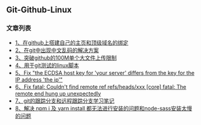Git-Github-Linux
---

### 文章列表

- [1、在github上搭建自己的主页和顶级域名的绑定](./CONTENTS/1.md)
- [2、在git中出现中文乱码的解决方案](./CONTENTS/2.md)
- [3、突破github的100M单个大文件上传限制](./CONTENTS/3.md)
- [4、用于git测试的linux脚本](./CONTENTS/4.md)
- [5、Fix "the ECDSA host key for 'your server' differs from the key for the IP address 'the ip'"](./CONTENTS/5.md)
- [6、Fix fatal: Couldn't find remote ref refs/heads/xxx [core] fatal: The remote end hung up unexpectedly](./CONTENTS/6.md)
- [7、git的跟踪分支和远程跟踪分支学习笔记](./CONTENTS/7.md)
- [8、解决 npm i 及 yarn install 都无法进行安装的问题和node-sass安装太慢的问题](./CONTENTS/8.md)